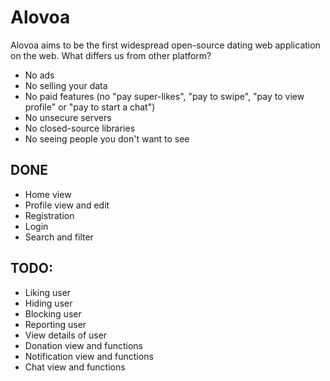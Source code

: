 # Alovoa

Alovoa aims to be the first widespread open-source dating web application on the web. What differs us from other platform?
- No ads
- No selling your data
- No paid features (no "pay super-likes", "pay to swipe", "pay to view profile" or "pay to start a chat")
- No unsecure servers
- No closed-source libraries
- No seeing people you don't want to see

## DONE
- Home view
- Profile view and edit
- Registration
- Login
- Search and filter

## TODO:
- Liking user
- Hiding user
- Blocking user
- Reporting user
- View details of user
- Donation view and functions
- Notification view and functions
- Chat view and functions
